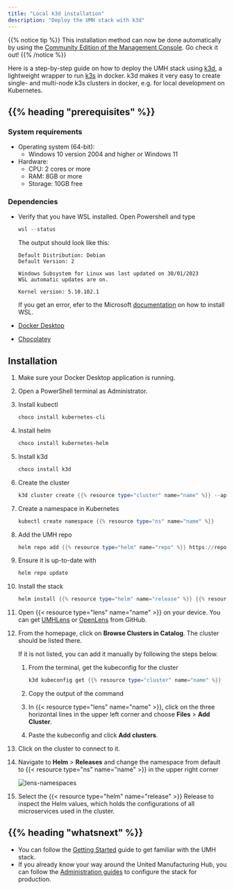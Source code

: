 ```yaml
---
title: "Local k3d installation"
description: "Deploy the UMH stack with k3d"
---
```


{{% notice tip %}}
This installation method can now be done automatically by using the [Community Edition of the Management Console](https://mgmt.docs.umh.app/). Go check it out!
{{% /notice %}}

Here is a step-by-step guide on how to deploy the UMH stack using
[k3d](https://k3d.io), a lightweight wrapper to run
[k3s](https://github.com/rancher/k3s) in docker. k3d makes it very easy to create
single- and multi-node k3s clusters in docker, e.g. for local development on
Kubernetes.

## {{% heading "prerequisites" %}}

### System requirements

- Operating system (64-bit):
  - Windows 10 version 2004 and higher or Windows 11
- Hardware:
  - CPU: 2 cores or more
  - RAM: 8GB or more
  - Storage: 10GB free

### Dependencies

- Verify that you have WSL installed. Open Powershell and type

  ```powershell
  wsl --status
  ```

  The output should look like this:

  ```none
  Default Distribution: Debian
  Default Version: 2

  Windows Subsystem for Linux was last updated on 30/01/2023
  WSL automatic updates are on.

  Kernel version: 5.10.102.1
  ```
  
  If you get an error, efer to the Microsoft
  [documentation](https://learn.microsoft.com/en-us/windows/wsl/install) on how
  to install WSL.
- [Docker Desktop](https://docs.docker.com/desktop/install/windows-install/#install-docker-desktop-on-windows)
- [Chocolatey](https://chocolatey.org/install#individual)

## Installation

1. Make sure your Docker Desktop application is running.
2. Open a PowerShell terminal as Administrator.
3. Install kubectl

   ```powershell
   choco install kubernetes-cli
   ```

4. Install helm

   ```powershell
   choco install kubernetes-helm
   ```

5. Install k3d

   ```powershell
   choco install k3d
    ```

6. Create the cluster

   ```powershell
   k3d cluster create {{% resource type="cluster" name="name" %}} --api-port 127.0.0.1:6443
   ```

7. Create a namespace in Kubernetes

   ```powershell
   kubectl create namespace {{% resource type="ns" name="name" %}}
   ```

8. Add the UMH repo

   ```powershell
   helm repo add {{% resource type="helm" name="repo" %}} https://repo.umh.app/
   ```

9. Ensure it is up-to-date with

   ```powershell
   helm repo update
   ```

10. Install the stack

    ```powershell
    helm install {{% resource type="helm" name="release" %}} {{% resource type="helm" name="repo" %}}/united-manufacturing-hub -n {{% resource type="ns" name="umh" %}}
    ```

11. Open {{< resource type="lens" name="name" >}} on your device. You can get
    [UMHLens](https://github.com/united-manufacturing-hub/UMHLens) or
    [OpenLens](https://github.com/MuhammedKalkan/OpenLens) from GitHub.
12. From the homepage, click on **Browse Clusters in Catalog**. The cluster should
    be listed there.

    If it is not listed, you can add it manually by following the steps below.

    1. From the terminal, get the kubeconfig for the cluster

       ```powershell
       k3d kubeconfig get {{% resource type="cluster" name="name" %}}
       ```

    2. Copy the output of the command
    3. In {{< resource type="lens" name="name" >}}, click on the three horizontal
       lines in the upper left corner and choose **Files** > **Add Cluster**.
    4. Paste the kubeconfig and click **Add clusters**.
13. Click on the cluster to connect to it.
14. Navigate to **Helm** > **Releases** and change the namespace from default to
    {{< resource type="ns" name="name" >}} in the upper right corner

    ![lens-namespaces](/images/installation/local-k3d-installation/lens-namespaces.png)

15. Select the {{< resource type="helm" name="release" >}} Release to inspect the
    Helm values, which holds the configurations of all microservices used in the
    cluster.

## {{% heading "whatsnext" %}}

- You can follow the [Getting Started](https://learn.umh.app/getstarted) guide
  to get familiar with the UMH stack.
- If you already know your way around the United Manufacturing Hub, you can
  follow the [Administration guides](/docs/production-guide/administration/) to
  configure the stack for production.
